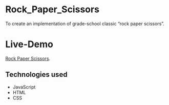 # Rock_Paper_Scissors
To create an implementation of grade-school classic “rock paper scissors”.

# Live-Demo

[Rock Paper Scissors](https://juanbraco.github.io/Rock_Paper_Scissors/).


## Technologies used

- JavaScript
- HTML
- CSS
